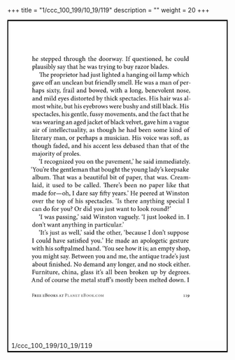 +++
title = "1/ccc_100_199/10_19/119"
description = ""
weight = 20
+++

<table style="border:2px solid black;max-width:800px;max-height:800px;" 
><tr><td><img class="center-fit-jpg"
src="/jpg_/out_jpg_1984__119.jpg"  >1/ccc_100_199/10_19/119</img></td></tr></table>